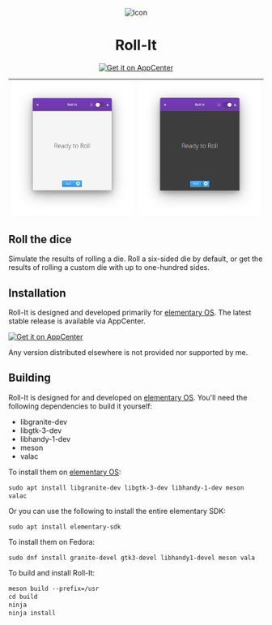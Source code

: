 <p align="center">
  <img src="data/icons/128.svg" alt="Icon" />
</p>
<h1 align="center">Roll-It</h1>
<p align="center">
  <a href="https://appcenter.elementary.io/com.github.zelikos.rannum"><img src="https://appcenter.elementary.io/badge.svg" alt="Get it on AppCenter" /></a>
</p>

| ![Screenshot](data/screenshot_light.png) | ![Screenshot](data/screenshot_dark.png) |
|------------------------------------------|-----------------------------------------|

## Roll the dice

Simulate the results of rolling a die. Roll a six-sided die by default, or get the results of rolling a custom die with up to one-hundred sides.

## Installation

Roll-It is designed and developed primarily for [elementary OS]. The latest stable release is available via AppCenter.

[![Get it on AppCenter](https://appcenter.elementary.io/badge.svg)][AppCenter link]

Any version distributed elsewhere is not provided nor supported by me.

## Building

Roll-It is designed for and developed on [elementary OS]. You'll need the following dependencies to build it yourself:

* libgranite-dev
* libgtk-3-dev
* libhandy-1-dev
* meson
* valac

To install them on [elementary OS]:

```shell
sudo apt install libgranite-dev libgtk-3-dev libhandy-1-dev meson valac
```

Or you can use the following to install the entire elementary SDK:
```shell
sudo apt install elementary-sdk
```

To install them on Fedora:

```shell
sudo dnf install granite-devel gtk3-devel libhandy1-devel meson vala
```

To build and install Roll-It:

```shell
meson build --prefix=/usr
cd build
ninja
ninja install
```

[elementary OS]: https://elementary.io
[AppCenter link]: https://appcenter.elementary.io/com.github.zelikos.rannum

